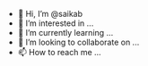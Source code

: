 - 👋 Hi, I’m @saikab
- 👀 I’m interested in ...
- 🌱 I’m currently learning ...
- 💞️ I’m looking to collaborate on ...
- 📫 How to reach me ...

<!---
saikab/saikab is a ✨ special ✨ repository because its `README.md` (this file) appears on your GitHub profile.
You can click the Preview link to take a look at your changes.
--->
